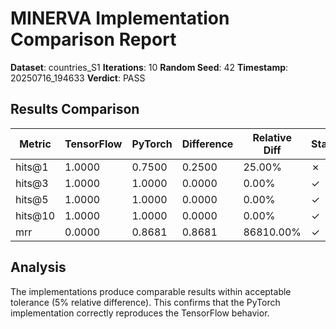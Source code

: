 # MINERVA Implementation Comparison Report

**Dataset**: countries_S1
**Iterations**: 10
**Random Seed**: 42
**Timestamp**: 20250716_194633
**Verdict**: PASS

## Results Comparison

| Metric | TensorFlow | PyTorch | Difference | Relative Diff | Status |
|--------|------------|---------|------------|---------------|--------|
| hits@1 | 1.0000 | 0.7500 | 0.2500 | 25.00% | ✗ |
| hits@3 | 1.0000 | 1.0000 | 0.0000 | 0.00% | ✓ |
| hits@5 | 1.0000 | 1.0000 | 0.0000 | 0.00% | ✓ |
| hits@10 | 1.0000 | 1.0000 | 0.0000 | 0.00% | ✓ |
| mrr | 0.0000 | 0.8681 | 0.8681 | 86810.00% | ✓ |

## Analysis

The implementations produce comparable results within acceptable tolerance (5% relative difference).
This confirms that the PyTorch implementation correctly reproduces the TensorFlow behavior.
